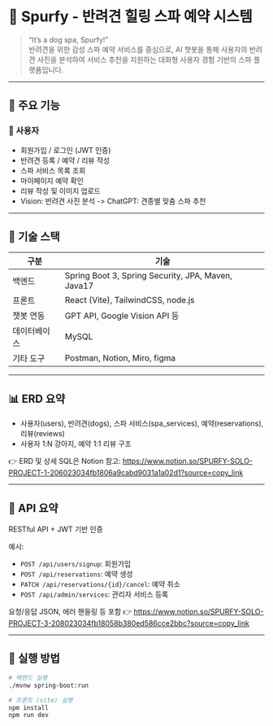 # 🐶 Spurfy - 반려견 힐링 스파 예약 시스템

> “It’s a dog spa, Spurfy!”  
> 반려견을 위한 감성 스파 예약 서비스를 중심으로,
AI 챗봇을 통해 사용자의 반려견 사진을 분석하여 서비스 추천을 지원하는
대화형 사용자 경험 기반의 스파 플랫폼입니다.

---

## 🧼 주요 기능

### 👤 사용자
- 회원가입 / 로그인 (JWT 인증)
- 반려견 등록 / 예약 / 리뷰 작성
- 스파 서비스 목록 조회
- 마이페이지 예약 확인
- 리뷰 작성 및 이미지 업로드
- Vision: 반려견 사진 분석 -> ChatGPT: 견종별 맞춤 스파 추천

---

## 🧱 기술 스택

| 구분 | 기술 |
|------|------|
| 백엔드 | Spring Boot 3, Spring Security, JPA, Maven, Java17 |
| 프론트 | React (Vite), TailwindCSS, node.js |
| 챗봇 연동 | GPT API, Google Vision API 등 |
| 데이터베이스 | MySQL |
| 기타 도구 | Postman, Notion, Miro, figma |

---

## 📊 ERD 요약

- 사용자(users), 반려견(dogs), 스파 서비스(spa_services), 예약(reservations), 리뷰(reviews)
- 사용자 1:N 강아지, 예약 1:1 리뷰 구조

👉 ERD 및 상세 SQL은 Notion 참고: https://www.notion.so/SPURFY-SOLO-PROJECT-1-206023034fb1806a9cabd9031a1a02d1?source=copy_link

---

## 🔗 API 요약

RESTful API + JWT 기반 인증

예시:
- `POST /api/users/signup`: 회원가입
- `POST /api/reservations`: 예약 생성
- `PATCH /api/reservations/{id}/cancel`: 예약 취소
- `POST /api/admin/services`: 관리자 서비스 등록

요청/응답 JSON, 에러 핸들링 등 포함 👉 https://www.notion.so/SPURFY-SOLO-PROJECT-3-208023034fb18058b380ed586cce2bbc?source=copy_link

---

## 🚀 실행 방법

```bash
# 백엔드 실행
./mvnw spring-boot:run

# 프론트 (vite) 실행
npm install
npm run dev
